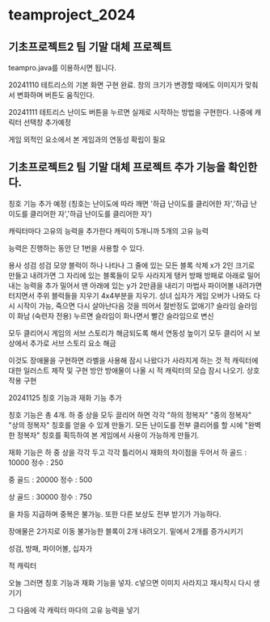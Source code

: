 # teamproject_2024
## 기초프로젝트2 팀 기말 대체 프로젝트

teampro.java를 이용하시면 됩니다.

20241110
테트리스의 기본 화면 구현 완료. 창의 크기가 변경할 때에도 이미지가 맞춰서 변화하며 버튼도 움직인다.

20241111
테트리스 난이도 버튼을 누르면 실제로 시작하는 방법을 구현한다. 나중에 캐릭터 선택창 추가예정

게임 외적인 요소에서 본 게임과의 연동성 확립이 필요

## 기초프로젝트2 팀 기말 대체 프로젝트 추가 기능을 확인한다.

칭호 기능 추가 예정 (칭호는 난이도에 따라 깨면 '하급 난이도를 클리어한 자','하급 난이도를 클리어한 자','하급 난이도를 클리어한 자')

캐릭터마다 고유의 능력을 추가한다
캐릭이 5개니까 5개의 고유 능력

능력은 진행하는 동안 단 1번을 사용할 수 있다.

용사 성검 성검 모양 블럭이 하나 나타나 그 줄에 있는 모든 블록 삭제 x가 2인 크기로 만들고 내려가면 그 자리에 있는 블록들이 모두 사라지게
탱커 방패 방패로 아래로 밀어내는 능력을 추가 밀어서 맨 아래에 있는 y가 2만큼을 내리기
마법사 파이어볼 내려가면 터지면서 주위 블럭들을 지우기 4x4부분을 지우기. 
성녀 십자가 게임 오버가 나와도 다시 시작이 가능, 죽으면 다시 살아난다음 것을 띄어서 절반정도 없애기?
슬라임 슬라임이 화남 (숙련자 전용) 누르면 슬라임이 화나면서 빨간 슬라임으로 변신


모두 클리어시 게임의 서브 스토리가 해금되도록 해서 연동성 높이기
모두 클리어 시 보상에서 추가로 서브 스토리 요소 해금

이것도 장애물을 구현하면 라벨을 사용해 잠시 나왔다가 사라지게 하는 것
적 캐릭터에 대한 일러스트 제작 및 구현 방안
방애물이 나올 시 적 캐릭터의 모습 잠시 나오기. 상호작용 구현

20241125
칭호 기능과 재화 기능 추가

칭호 기능은 총 4개. 하 중 상을 모두 끌리어 하면 각각 "하의 정복자" "중의 정복자" "상의 정복자" 칭호를 얻을 수 있게 만들기.
모든 난이도를 전부 클리어를 할 시에 "완벽한 정복자" 칭호를 획득하여 본 게임에서 사용이 가능하게 만들기.

재화 기능은 하 중 상을 각각 두고 각각 틀리어시 재화의 차이점을 두어서
하
골드 : 10000
정수 : 250

중
골드 : 20000
정수 : 500

상
골드 : 30000
정수 : 750

을 차등 지급하며 중복은 불가능. 또한 다른 보상도 전부 받기가 가능하다.

장애물은 2가지로 이동 불가능한 블록이 2개 내려오기. 밑에서 2개를 증가시키기

성검, 방패, 파이어볼, 십자가

적 캐릭터

오늘 그러면 칭호 기능과 재화 기능을 넣자. c넣으면 이미지 사라지고 재시작시 다시 생기기

그 다음에 각 캐릭터 마다의 고유 능력을 넣기